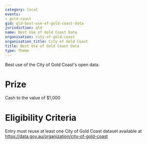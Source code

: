 ```yaml
---
category: local
events:
- gold-coast
gid: qld-best-use-of-gold-coast-data
jurisdiction: qld
name: Best Use of Gold Coast Data
organisation: city-of-gold-coast
organisation_title: City of Gold Coast
title: Best Use of Gold Coast Data
type: Theme
---
```


Best use of the City of Gold Coast's open data.

# Prize
Cash  to the value of $1,000

# Eligibility Criteria
Entry must reuse at least one City of Gold Coast dataset available at https://data.gov.au/organization/city-of-gold-coast